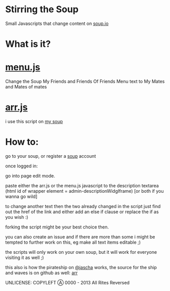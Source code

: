 Stirring the Soup
===

Small Javascripts that change content on [soup.io](http://soup.io)

What is it?
=====

[menu.js](https://github.com/jaeh/change_soup_content/blob/master/menu.js)
======
Change the Soup My Friends and Friends Of Friends Menu text to My Mates and Mates of mates


[arr.js](https://github.com/jaeh/change_soup_content/blob/master/arr.js)
======
i use this script on [my soup](http://jascha.soup.io)



How to:
=====

go to your soup,
or register a [soup](http://soup.io) account

once logged in:

go into page edit mode.

paste either the arr.js or the menu.js javascript to the description textarea (html id of wrapper element = admin-descriptionWidgIframe) [or both if you wanna go wild]

to change another text then the two already changed in the script just find out the href of the link and either add an else if clause or replace the if as you wish :)

forking the script might be your best choice then.

you can also create an issue and if there are more than some i might be tempted to further work on this,
eg make all text items editable ;)

the scripts will only work on your own soup,
but it will work for everyone visiting it as well ;)

this also is how the pirateship on [@jascha](http://jascha.soup.io) works, the source for the ship and waves is on github as well: [arr](https://github.com/jaeh/arr)

UNLICENSE:
COPYLEFT &#9398; 0000 - 2013 All Rites Reversed
